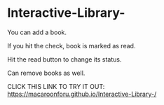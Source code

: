 # Interactive-Library-
You can add a book. 


If you hit the check, book is marked as read. 


Hit the read button to change its status. 


Can remove books as well. 


CLICK THIS LINK TO TRY IT OUT: https://macaroonforu.github.io/Interactive-Library-/  
